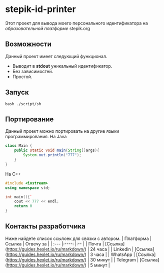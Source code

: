 # stepik-id-printer 
Этот проект для вывода моего персонального идентификатора на *образовательной платформе* stepik.org
## Возможности 
Данный проект имеет следующий функционал.
- Выводит в **stdout** уникальный идентификатор.
- Без зависимостей.
- Простой.
## Запуск
`bash ./script/sh`
## Портирование
Данный проект можно портировать на другие языки программирования.
На Java
```java
class Main {
    public static void main(String[]args){
        System.out.println("777");
    }
}
```
На С++
```c++
#include <iostream> 
using namespace std;

int main(){`
    cout << 777 << endl;
    return 0
}
```
## Контакты разработчика
Ниже найдете список ссылоек для связки с автором.
| Платформа |Ссылка | Отвечу за |
| :---      |:----: |:--        |
| Почта     | [Ссылка] (https://guides.hexlet.io/ru/markdown/) | 24 часа   |
| Linkedin  | [Ссылка] (https://guides.hexlet.io/ru/markdown/) | 3 часа    |
| WhatsApp  | [Ссылка] (https://guides.hexlet.io/ru/markdown/) | 30 минут  |
| Telegram  | [Ссылка] (https://guides.hexlet.io/ru/markdown/) | 5 минут   |
